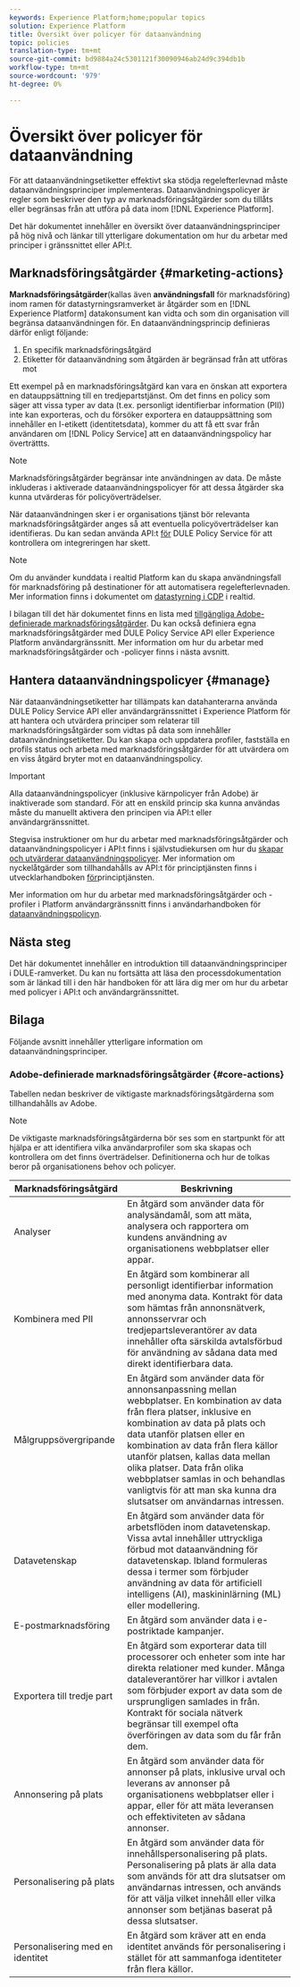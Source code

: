 ```yaml
---
keywords: Experience Platform;home;popular topics
solution: Experience Platform
title: Översikt över policyer för dataanvändning
topic: policies
translation-type: tm+mt
source-git-commit: bd9884a24c5301121f30090946ab24d9c394db1b
workflow-type: tm+mt
source-wordcount: '979'
ht-degree: 0%

---
```



# Översikt över policyer för dataanvändning

För att dataanvändningsetiketter effektivt ska stödja regelefterlevnad måste dataanvändningsprinciper implementeras. Dataanvändningspolicyer är regler som beskriver den typ av marknadsföringsåtgärder som du tillåts eller begränsas från att utföra på data inom [!DNL Experience Platform].

Det här dokumentet innehåller en översikt över dataanvändningsprinciper på hög nivå och länkar till ytterligare dokumentation om hur du arbetar med principer i gränssnittet eller API:t.

## Marknadsföringsåtgärder {#marketing-actions}

**Marknadsföringsåtgärder**(kallas även **användningsfall** för marknadsföring) inom ramen för datastyrningsramverket är åtgärder som en [!DNL Experience Platform] datakonsument kan vidta och som din organisation vill begränsa dataanvändningen för. En dataanvändningsprincip definieras därför enligt följande:

1. En specifik marknadsföringsåtgärd
2. Etiketter för dataanvändning som åtgärden är begränsad från att utföras mot

Ett exempel på en marknadsföringsåtgärd kan vara en önskan att exportera en datauppsättning till en tredjepartstjänst. Om det finns en policy som säger att vissa typer av data (t.ex. personligt identifierbar information (PII)) inte kan exporteras, och du försöker exportera en datauppsättning som innehåller en I-etikett (identitetsdata), kommer du att få ett svar från användaren om [!DNL Policy Service] att en dataanvändningspolicy har överträttts.

>[!NOTE]
>
>Marknadsföringsåtgärder begränsar inte användningen av data. De måste inkluderas i aktiverade dataanvändningspolicyer för att dessa åtgärder ska kunna utvärderas för policyöverträdelser.

När dataanvändningen sker i er organisations tjänst bör relevanta marknadsföringsåtgärder anges så att eventuella policyöverträdelser kan identifieras. Du kan sedan använda API:t [för](https://www.adobe.io/apis/experienceplatform/home/api-reference.html#!acpdr/swagger-specs/dule-policy-service.yaml) DULE Policy Service för att kontrollera om integreringen har skett.

>[!NOTE]
>
>Om du använder kunddata i realtid Platform kan du skapa användningsfall för marknadsföring på destinationer för att automatisera regelefterlevnaden. Mer information finns i dokumentet om [datastyrning i CDP](../../rtcdp/privacy/data-governance-overview.md) i realtid.

I bilagan till det här dokumentet finns en lista med [tillgängliga Adobe-definierade marknadsföringsåtgärder](#core-actions). Du kan också definiera egna marknadsföringsåtgärder med DULE Policy Service API eller Experience Platform användargränssnitt. Mer information om hur du arbetar med marknadsföringsåtgärder och -policyer finns i nästa avsnitt.

<!-- (Add after AAM DEC mapping doc is published)
### Inheritance from Adobe Audience Manager Data Export Controls

Experience Platform has the ability to share segments with Adobe Audience Manager. Any Data Export Controls that have been applied to Audience Manager segments are translated to equivalent marketing use cases recognized by Experience Platform Data Governance.

For a reference on how specific Data Export Controls map to marketing actions in Platform, please refer to the [Audience Manager documentation](https://docs.adobe.com/content/help/en/audience-manager/user-guide/features/data-export-controls.html).
-->

## Hantera dataanvändningspolicyer {#manage}

När dataanvändningsetiketter har tillämpats kan datahanterarna använda DULE Policy Service API eller användargränssnittet i Experience Platform för att hantera och utvärdera principer som relaterar till marknadsföringsåtgärder som vidtas på data som innehåller dataanvändningsetiketter. Du kan skapa och uppdatera profiler, fastställa en profils status och arbeta med marknadsföringsåtgärder för att utvärdera om en viss åtgärd bryter mot en dataanvändningspolicy.

>[!IMPORTANT]
>
>Alla dataanvändningspolicyer (inklusive kärnpolicyer från Adobe) är inaktiverade som standard. För att en enskild princip ska kunna användas måste du manuellt aktivera den principen via API:t eller användargränssnittet.

Stegvisa instruktioner om hur du arbetar med marknadsföringsåtgärder och dataanvändningspolicyer i API:t finns i självstudiekursen om hur du [skapar och utvärderar dataanvändningspolicyer](create.md). Mer information om nyckelåtgärder som tillhandahålls av API:t för principtjänsten finns i utvecklarhandboken [för](../api/getting-started.md)principtjänsten.

Mer information om hur du arbetar med marknadsföringsåtgärder och -profiler i Platform användargränssnitt finns i användarhandboken för [dataanvändningspolicyn](./user-guide.md).

## Nästa steg

Det här dokumentet innehåller en introduktion till dataanvändningsprinciper i DULE-ramverket. Du kan nu fortsätta att läsa den processdokumentation som är länkad till i den här handboken för att lära dig mer om hur du arbetar med policyer i API:t och användargränssnittet.

## Bilaga

Följande avsnitt innehåller ytterligare information om dataanvändningsprinciper.

### Adobe-definierade marknadsföringsåtgärder {#core-actions}

Tabellen nedan beskriver de viktigaste marknadsföringsåtgärderna som tillhandahålls av Adobe.

>[!NOTE]
>
>De viktigaste marknadsföringsåtgärderna bör ses som en startpunkt för att hjälpa er att identifiera vilka användarprofiler som ska skapas och kontrollera om det finns överträdelser. Definitionerna och hur de tolkas beror på organisationens behov och policyer.

| Marknadsföringsåtgärd | Beskrivning |
| --- | --- |
| Analyser | En åtgärd som använder data för analysändamål, som att mäta, analysera och rapportera om kundens användning av organisationens webbplatser eller appar. |
| Kombinera med PII | En åtgärd som kombinerar all personligt identifierbar information med anonyma data. Kontrakt för data som hämtas från annonsnätverk, annonsservrar och tredjepartsleverantörer av data innehåller ofta särskilda avtalsförbud för användning av sådana data med direkt identifierbara data. |
| Målgruppsövergripande | En åtgärd som använder data för annonsanpassning mellan webbplatser. En kombination av data från flera platser, inklusive en kombination av data på plats och data utanför platsen eller en kombination av data från flera källor utanför platsen, kallas data mellan olika platser. Data från olika webbplatser samlas in och behandlas vanligtvis för att man ska kunna dra slutsatser om användarnas intressen. |
| Datavetenskap | En åtgärd som använder data för arbetsflöden inom datavetenskap. Vissa avtal innehåller uttryckliga förbud mot dataanvändning för datavetenskap. Ibland formuleras dessa i termer som förbjuder användning av data för artificiell intelligens (AI), maskininlärning (ML) eller modellering. |
| E-postmarknadsföring | En åtgärd som använder data i e-postriktade kampanjer. |
| Exportera till tredje part | En åtgärd som exporterar data till processorer och enheter som inte har direkta relationer med kunder. Många dataleverantörer har villkor i avtalen som förbjuder export av data som de ursprungligen samlades in från. Kontrakt för sociala nätverk begränsar till exempel ofta överföringen av data som du får från dem. |
| Annonsering på plats | En åtgärd som använder data för annonser på plats, inklusive urval och leverans av annonser på organisationens webbplatser eller i appar, eller för att mäta leveransen och effektiviteten av sådana annonser. |
| Personalisering på plats | En åtgärd som använder data för innehållspersonalisering på plats. Personalisering på plats är alla data som används för att dra slutsatser om användarnas intressen, och används för att välja vilket innehåll eller vilka annonser som betjänas baserat på dessa slutsatser. |
| Personalisering med en identitet | En åtgärd som kräver att en enda identitet används för personalisering i stället för att sammanfoga identiteter från flera källor. |
